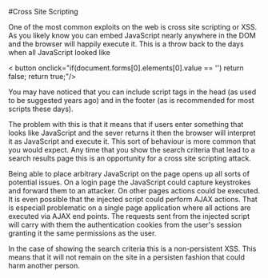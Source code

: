 #Cross Site Scripting

One of the most common exploits on the web is cross site scripting or XSS. As you likely know you can embed JavaScript nearly anywhere in the DOM and the browser will happily execute it. This is a throw back to the days when all JavaScript looked like

   < button onclick="if(document.forms[0].elements[0].value == '') return false; return true;"/>

You may have noticed that you can include script tags in the head (as used to be suggested years ago) and in the footer (as is recommended for most scripts these days).

The problem with this is that it means that if users enter something that looks like JavaScript and the sever returns it then the browser will interpret it as JavaScript and execute it. This sort of behaviour is more common that you would expect. Any time that you show the search criteria that lead to a search results page this is an opportunity for a cross site scripting attack.

Being able to place arbitrary JavaScript on the page opens up all sorts of potential issues. On a login page the JavaScript could capture keystrokes and forward them to an attacker. On other pages actions could be executed. It is even possible that the injected script could perform AJAX actions. That is especiall problematic on a single page application where all actions are executed via AJAX end points. The requests sent from the injected script will carry with them the authentication cookies from the user's session granting it the same permissions as the user.

In the case of showing the search criteria this is a non-persistent XSS. This means that it will not remain on the site in a persisten fashion that could harm another person.
